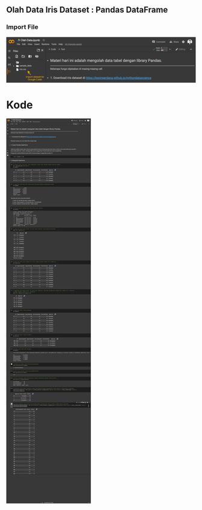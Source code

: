 ## Olah Data Iris Dataset : Pandas DataFrame

### Import File
<img src="/pythondatascience/images/olahdatairis1.png?raw=true"/>

# Kode
<img src="/pythondatascience/images/olahdatairis2.png?raw=true"/>
